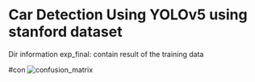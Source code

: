 # Car Detection Using YOLOv5 using stanford dataset
Dir information 
exp_final: contain result of the training data

#con
![confusion_matrix](https://github.com/user-attachments/assets/27f9c91a-bfa1-418c-b6c3-8496ee9200a5)
